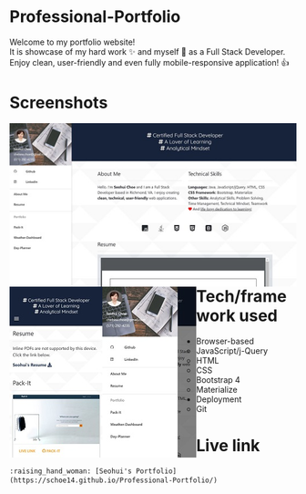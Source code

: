# Professional-Portfolio
Welcome to my portfolio website! <br>
It is showcase of my hard work :sparkles: and myself :raising_hand: as a Full Stack Developer. <br>
Enjoy clean, user-friendly and even fully mobile-responsive application! :+1:

# Screenshots
<a href="https://schoe14.github.io/Professional-Portfolio/"><img src="https://github.com/schoe14/Professional-Portfolio/blob/master/Assets/images/portfolio-screenshot.JPG" style="float: left"></a>
<a href="https://schoe14.github.io/Professional-Portfolio/"><img src="https://github.com/schoe14/Professional-Portfolio/blob/master/Assets/images/portfolio-mobile-screenshot1.JPG" style="float: left"></a>
<a href="https://schoe14.github.io/Professional-Portfolio/"><img src="https://github.com/schoe14/Professional-Portfolio/blob/master/Assets/images/portfolio-mobile-screenshot2.JPG" style="float: left"></a>

# Tech/framework used
* Browser-based
    * JavaScript/j-Query
    * HTML
    * CSS
    * Bootstrap 4
    * Materialize
* Deployment
    * Git

# Live link
    :raising_hand_woman: [Seohui's Portfolio](https://schoe14.github.io/Professional-Portfolio/)